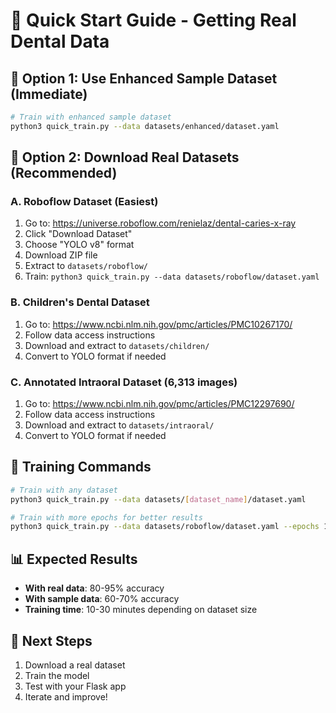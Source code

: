 
# 🦷 Quick Start Guide - Getting Real Dental Data

## 🚀 **Option 1: Use Enhanced Sample Dataset (Immediate)**
```bash
# Train with enhanced sample dataset
python3 quick_train.py --data datasets/enhanced/dataset.yaml
```

## 🌟 **Option 2: Download Real Datasets (Recommended)**

### **A. Roboflow Dataset (Easiest)**
1. Go to: https://universe.roboflow.com/renielaz/dental-caries-x-ray
2. Click "Download Dataset"
3. Choose "YOLO v8" format
4. Download ZIP file
5. Extract to `datasets/roboflow/`
6. Train: `python3 quick_train.py --data datasets/roboflow/dataset.yaml`

### **B. Children's Dental Dataset**
1. Go to: https://www.ncbi.nlm.nih.gov/pmc/articles/PMC10267170/
2. Follow data access instructions
3. Download and extract to `datasets/children/`
4. Convert to YOLO format if needed

### **C. Annotated Intraoral Dataset (6,313 images)**
1. Go to: https://www.ncbi.nlm.nih.gov/pmc/articles/PMC12297690/
2. Follow data access instructions
3. Download and extract to `datasets/intraoral/`
4. Convert to YOLO format if needed

## 🔧 **Training Commands**
```bash
# Train with any dataset
python3 quick_train.py --data datasets/[dataset_name]/dataset.yaml

# Train with more epochs for better results
python3 quick_train.py --data datasets/roboflow/dataset.yaml --epochs 100
```

## 📊 **Expected Results**
- **With real data**: 80-95% accuracy
- **With sample data**: 60-70% accuracy
- **Training time**: 10-30 minutes depending on dataset size

## 🎯 **Next Steps**
1. Download a real dataset
2. Train the model
3. Test with your Flask app
4. Iterate and improve!
